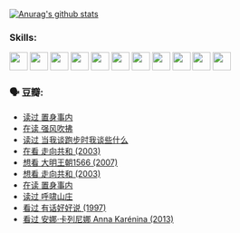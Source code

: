 
[![Anurag's github stats](https://github-readme-stats.vercel.app/api?username=w940853815)](https://github.com/anuraghazra/github-readme-stats)

### Skills:

<code><img height="32" src="https://cdn.jsdelivr.net/npm/simple-icons@v5/icons/python.svg"></code>
<code><img height="32" src="https://cdn.jsdelivr.net/npm/simple-icons@v5/icons/javascript.svg"></code>
<code><img height="32" src="https://cdn.jsdelivr.net/npm/simple-icons@v5/icons/django.svg"></code>
<code><img height="32" src="https://cdn.jsdelivr.net/npm/simple-icons@v5/icons/flask.svg"></code>
<code><img height="32" src="https://cdn.jsdelivr.net/npm/simple-icons@v5/icons/vuetify.svg"></code>
<code><img height="32" src="https://cdn.jsdelivr.net/npm/simple-icons@v5/icons/git.svg"></code>
<code><img height="32" src="https://cdn.jsdelivr.net/npm/simple-icons@v5/icons/docker.svg"></code>
<code><img height="32" src="https://cdn.jsdelivr.net/npm/simple-icons@v5/icons/postgresql.svg"></code>
<code><img height="32" src="https://cdn.jsdelivr.net/npm/simple-icons@v5/icons/elasticsearch.svg"></code>
<code><img height="32" src="https://cdn.jsdelivr.net/npm/simple-icons@v5/icons/macos.svg"></code>
<code><img height="32" src="https://cdn.jsdelivr.net/npm/simple-icons@v5/icons/linux.svg"></code>

### 🗣 豆瓣:

<!-- DOUBAN-ACTIVITIES:START -->
- [读过 置身事内](https://www.douban.com/people/136069238/status/3726223867/?_i=42306786)
- [在读 强风吹拂](https://www.douban.com/people/136069238/status/3725395475/?_i=42306786)
- [读过 当我谈跑步时我谈些什么](https://www.douban.com/people/136069238/status/3715422296/?_i=42306786)
- [在看 走向共和‎ (2003)](https://www.douban.com/people/136069238/status/3711470443/?_i=42306786)
- [想看 大明王朝1566‎ (2007)](https://www.douban.com/people/136069238/status/3710980213/?_i=42306786)
- [想看 走向共和‎ (2003)](https://www.douban.com/people/136069238/status/3710980002/?_i=42306786)
- [在读 置身事内](https://www.douban.com/people/136069238/status/3710472151/?_i=42306786)
- [读过 呼啸山庄](https://www.douban.com/people/136069238/status/3710470617/?_i=42306786)
- [看过 有话好好说‎ (1997)](https://www.douban.com/people/136069238/status/3709833172/?_i=42306786)
- [看过 安娜·卡列尼娜 Anna Karénina‎ (2013)](https://www.douban.com/people/136069238/status/3708942010/?_i=42306787)
<!-- DOUBAN-ACTIVITIES:END -->
<!--
**w940853815/w940853815** is a ✨ _special_ ✨ repository because its `README.md` (this file) appears on your GitHub profile.

Here are some ideas to get you started:

- 🔭 I’m currently working on ...
- 🌱 I’m currently learning ...
- 👯 I’m looking to collaborate on ...
- 🤔 I’m looking for help with ...
- 💬 Ask me about ...
- 📫 How to reach me: ...
- 😄 Pronouns: ...
- ⚡ Fun fact: ...
-->
